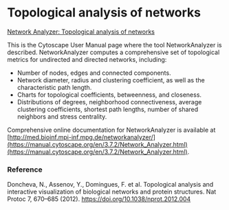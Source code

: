 # Topological analysis of networks

[Network Analyzer: Topological analysis of networks](https://manual.cytoscape.org/en/3.10.1/Network_Analyzer.html)

This is the Cytoscape User Manual page where the tool NetworkAnalyzer is described. NetworkAnalyzer computes a comprehensive set of topological metrics for undirected and directed networks, including:

- Number of nodes, edges and connected components.
- Network diameter, radius and clustering coefficient, as well as the characteristic path length.
- Charts for topological coefficients, betweenness, and closeness.
- Distributions of degrees, neighborhood connectiveness, average clustering coefficients, shortest path lengths, number of shared neighbors and stress centrality.

Comprehensive online documentation for NetworkAnalyzer is available at [http://med.bioinf.mpi-inf.mpg.de/networkanalyzer/](https://manual.cytoscape.org/en/3.7.2/Network_Analyzer.html)(https://manual.cytoscape.org/en/3.7.2/Network_Analyzer.html).

### Reference
Doncheva, N., Assenov, Y., Domingues, F. et al. Topological analysis and interactive visualization of biological networks and protein structures. Nat Protoc 7, 670–685 (2012). https://doi.org/10.1038/nprot.2012.004



